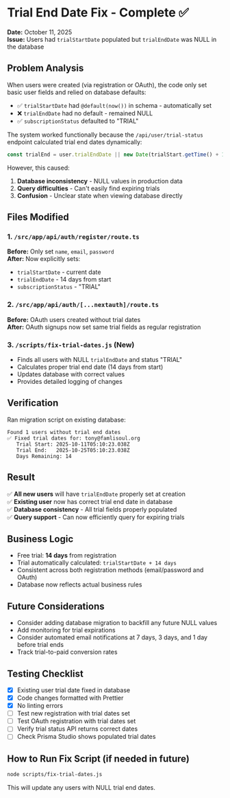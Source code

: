 # Trial End Date Fix - Complete ✅

**Date:** October 11, 2025  
**Issue:** Users had `trialStartDate` populated but `trialEndDate` was NULL in the database

## Problem Analysis

When users were created (via registration or OAuth), the code only set basic user fields and relied on database defaults:
- ✅ `trialStartDate` had `@default(now())` in schema - automatically set
- ❌ `trialEndDate` had no default - remained NULL
- ✅ `subscriptionStatus` defaulted to "TRIAL"

The system worked functionally because the `/api/user/trial-status` endpoint calculated trial end dates dynamically:
```typescript
const trialEnd = user.trialEndDate || new Date(trialStart.getTime() + 14 * 24 * 60 * 60 * 1000);
```

However, this caused:
1. **Database inconsistency** - NULL values in production data
2. **Query difficulties** - Can't easily find expiring trials
3. **Confusion** - Unclear state when viewing database directly

## Files Modified

### 1. `/src/app/api/auth/register/route.ts`
**Before:** Only set `name`, `email`, `password`  
**After:** Now explicitly sets:
- `trialStartDate` - current date
- `trialEndDate` - 14 days from start
- `subscriptionStatus` - "TRIAL"

### 2. `/src/app/api/auth/[...nextauth]/route.ts`
**Before:** OAuth users created without trial dates  
**After:** OAuth signups now set same trial fields as regular registration

### 3. `/scripts/fix-trial-dates.js` (New)
- Finds all users with NULL `trialEndDate` and status "TRIAL"
- Calculates proper trial end date (14 days from start)
- Updates database with correct values
- Provides detailed logging of changes

## Verification

Ran migration script on existing database:
```
Found 1 users without trial end dates
✅ Fixed trial dates for: tony@famlisoul.org
   Trial Start: 2025-10-11T05:10:23.038Z
   Trial End:   2025-10-25T05:10:23.038Z
   Days Remaining: 14
```

## Result

✅ **All new users** will have `trialEndDate` properly set at creation  
✅ **Existing user** now has correct trial end date in database  
✅ **Database consistency** - All trial fields properly populated  
✅ **Query support** - Can now efficiently query for expiring trials  

## Business Logic

- Free trial: **14 days** from registration
- Trial automatically calculated: `trialStartDate + 14 days`
- Consistent across both registration methods (email/password and OAuth)
- Database now reflects actual business rules

## Future Considerations

- Consider adding database migration to backfill any future NULL values
- Add monitoring for trial expirations
- Consider automated email notifications at 7 days, 3 days, and 1 day before trial ends
- Track trial-to-paid conversion rates

## Testing Checklist

- [x] Existing user trial date fixed in database
- [x] Code changes formatted with Prettier
- [x] No linting errors
- [ ] Test new registration with trial dates set
- [ ] Test OAuth registration with trial dates set
- [ ] Verify trial status API returns correct dates
- [ ] Check Prisma Studio shows populated trial dates

## How to Run Fix Script (if needed in future)

```bash
node scripts/fix-trial-dates.js
```

This will update any users with NULL trial end dates.






